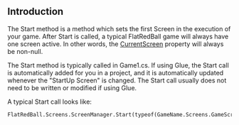 ## Introduction

The Start method is a method which sets the first Screen in the execution of your game. After Start is called, a typical FlatRedBall game will always have one screen active. In other words, the [CurrentScreen](/frb/docs/index.php?title=FlatRedBall.Screens.ScreenManager.CurrentScreen.md "FlatRedBall.Screens.ScreenManager.CurrentScreen") property will always be non-null.

The Start method is typically called in Game1.cs. If using Glue, the Start call is automatically added for you in a project, and it is automatically updated whenever the "StartUp Screen" is changed. The Start call usually does not need to be written or modified if using Glue.

A typical Start call looks like:

    FlatRedBall.Screens.ScreenManager.Start(typeof(GameName.Screens.GameScreen));
